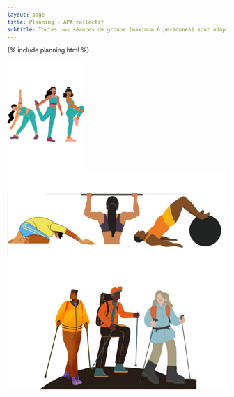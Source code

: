 ```yaml
---
layout: page
title: Planning - APA collectif
subtitle: Toutes nos séances de groupe (maximum 6 personnes) sont adaptées au travers d'activités spécifiques. 
---
```


<!-- Include html -->
{% include planning.html %}

<img height="250" src="./assets/images/5.png" />
<img height="250" src="./assets/images/bandeau_3.png" />
<img height="250" src="./assets/images/bandeau_4.png" />